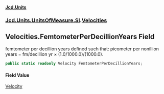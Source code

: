 #### [Jcd.Units](index 'index')
### [Jcd.Units.UnitsOfMeasure.SI](Jcd.Units.UnitsOfMeasure.SI 'Jcd.Units.UnitsOfMeasure.SI').[Velocities](Velocities 'Jcd.Units.UnitsOfMeasure.SI.Velocities')

## Velocities.FemtometerPerDecillionYears Field

femtometer per decillion years defined such that: picometer per nonillion years = fm/decillion yr ×
(1.0/1000.0)/(1000.0).

```csharp
public static readonly Velocity FemtometerPerDecillionYears;
```

#### Field Value
[Velocity](Velocity 'Jcd.Units.UnitTypes.Velocity')